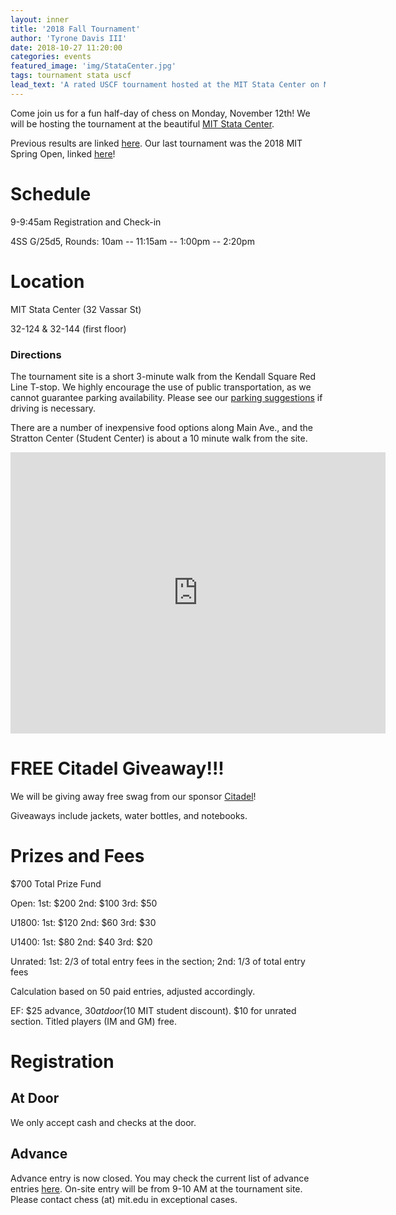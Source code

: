 ```yaml
---
layout: inner
title: '2018 Fall Tournament'
author: 'Tyrone Davis III'
date: 2018-10-27 11:20:00
categories: events
featured_image: 'img/StataCenter.jpg'
tags: tournament stata uscf
lead_text: 'A rated USCF tournament hosted at the MIT Stata Center on Monday November 12th.'
---
```


Come join us for a fun half-day of chess on Monday, November 12th! We will be hosting the tournament at the beautiful [MIT Stata Center](https://en.wikipedia.org/wiki/Ray_and_Maria_Stata_Center).

Previous results are linked [here](http://www.uschess.org/datapage/event-search.php?name=&state=ANY&city=&date_from=&date_to=&order=D&minsize=&affil=G6046684&timectl=&mode=Find). Our last tournament was the 2018 MIT Spring Open, linked [here](http://www.uschess.org/msa/XtblMain.php?201805061332)!

# Schedule

9-9:45am Registration and Check-in

4SS G/25d5, Rounds: 10am -- 11:15am -- 1:00pm -- 2:20pm


# Location

MIT Stata Center (32 Vassar St)

32-124 & 32-144 (first floor)

### Directions

The tournament site is a short 3-minute walk from the Kendall Square Red Line T-stop. We highly encourage the use of public transportation, as we cannot guarantee parking availability. Please see our [parking suggestions](http://chess.mit.edu/parking) if driving is necessary.

There are a number of inexpensive food options along Main Ave., and the Stratton Center (Student Center) is about a 10 minute walk from the site.

<iframe src="https://www.google.com/maps/embed?pb=!1m18!1m12!1m3!1d2948.103270026273!2d-71.09285873471573!3d42.36163837918682!2m3!1f0!2f0!3f0!3m2!1i1024!2i768!4f13.1!3m3!1m2!1s0x89e370a95d3025a9%3A0xb1de557289ff6bbe!2sRay+and+Maria+Stata+Center%2C+32+Vassar+St%2C+Cambridge%2C+MA+02139!5e0!3m2!1sen!2sus!4v1523511780729" width="600" height="450" frameborder="0" style="border:0" allowfullscreen></iframe>

# FREE Citadel Giveaway!!!

We will be giving away free swag from our sponsor [Citadel](https://www.citadel.com)!

Giveaways include jackets, water bottles, and notebooks.


# Prizes and Fees

$700 Total Prize Fund

Open: 1st: $200 2nd: $100 3rd: $50

U1800: 1st: $120 2nd: $60 3rd: $30

U1400: 1st: $80 2nd: $40 3rd: $20

Unrated: 1st: 2/3 of total entry fees in the section; 2nd: 1/3 of total entry fees

Calculation based on 50 paid entries, adjusted accordingly.

EF: $25 advance, $30 at door ($10 MIT student discount). $10 for unrated section. Titled players (IM and GM) free.

# Registration

## At Door

We only accept cash and checks at the door.

## Advance

Advance entry is now closed. You may check the current list of advance entries [here](http://chess.mit.edu/advanceentries). On-site entry will be from 9-10 AM at the tournament site. Please contact chess (at) mit.edu in exceptional cases.
